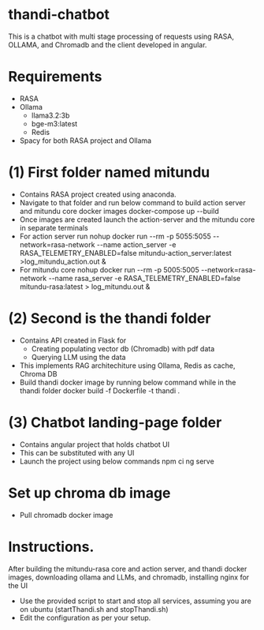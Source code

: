 # thandi-chatbot
This is a chatbot with multi stage processing of requests using RASA, OLLAMA, and Chromadb and the client developed in angular.
# Requirements
- RASA
- Ollama
  - llama3.2:3b
  - bge-m3:latest
  - Redis
- Spacy for both RASA project and Ollama

# (1) First folder named mitundu
- Contains RASA project created using anaconda.
- Navigate to that folder and run below command to build action server and mitundu core docker images
     docker-compose up --build
- Once images are created launch the action-server and the mitundu core in separate terminals
- For action server run
  nohup docker run --rm -p 5055:5055 --network=rasa-network --name action_server -e RASA_TELEMETRY_ENABLED=false mitundu-action_server:latest >log_mitundu_action.out &
- For mitundu core
  nohup docker run --rm -p 5005:5005 --network=rasa-network --name rasa_server -e RASA_TELEMETRY_ENABLED=false mitundu-rasa:latest > log_mitundu.out &

# (2) Second is the thandi folder
- Contains API created in Flask for
  - Creating populating vector db (Chromadb) with pdf data
  - Querying LLM using the data
- This implements RAG architechiture using Ollama, Redis as cache, Chroma DB
- Build thandi docker image by running below command while in the thandi folder
  docker build -f Dockerfile -t thandi .

# (3) Chatbot landing-page folder
- Contains angular project that holds chatbot UI
- This can be substituted with any UI
- Launch the project using below commands
  npm ci
  ng serve
# Set up chroma db image
- Pull chromadb docker image
# Instructions.
After building the mitundu-rasa core and action server, and thandi docker images, downloading ollama and LLMs, and chromadb, installing nginx for the UI
- Use the provided script to start and stop all services, assuming you are on ubuntu (startThandi.sh and stopThandi.sh)
- Edit the configuration as per your setup.
